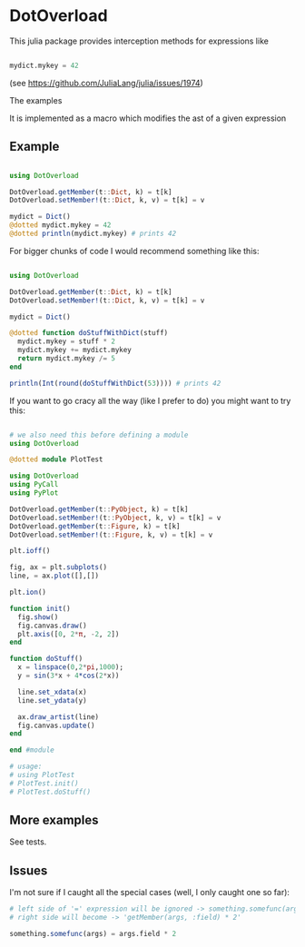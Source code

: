# DotOverload

This julia package provides interception methods for expressions like 
```julia

mydict.mykey = 42

```
(see https://github.com/JuliaLang/julia/issues/1974)

The examples

It is implemented as a macro which modifies the ast of a given expression

## Example

```julia

using DotOverload

DotOverload.getMember(t::Dict, k) = t[k]
DotOverload.setMember!(t::Dict, k, v) = t[k] = v

mydict = Dict()
@dotted mydict.mykey = 42
@dotted println(mydict.mykey) # prints 42

```

For bigger chunks of code I would recommend something like this:

```julia

using DotOverload

DotOverload.getMember(t::Dict, k) = t[k]
DotOverload.setMember!(t::Dict, k, v) = t[k] = v

mydict = Dict()

@dotted function doStuffWithDict(stuff)
  mydict.mykey = stuff * 2
  mydict.mykey += mydict.mykey
  return mydict.mykey /= 5
end

println(Int(round(doStuffWithDict(53)))) # prints 42

```

If you want to go cracy all the way (like I prefer to do) you might want to try this:

```julia

# we also need this before defining a module
using DotOverload

@dotted module PlotTest

using DotOverload
using PyCall
using PyPlot

DotOverload.getMember(t::PyObject, k) = t[k]
DotOverload.setMember!(t::PyObject, k, v) = t[k] = v
DotOverload.getMember(t::Figure, k) = t[k]
DotOverload.setMember!(t::Figure, k, v) = t[k] = v

plt.ioff()

fig, ax = plt.subplots()
line, = ax.plot([],[])

plt.ion()

function init()
  fig.show()
  fig.canvas.draw()
  plt.axis([0, 2*π, -2, 2])
end

function doStuff()
  x = linspace(0,2*pi,1000);
  y = sin(3*x + 4*cos(2*x))

  line.set_xdata(x)
  line.set_ydata(y)

  ax.draw_artist(line)
  fig.canvas.update()
end

end #module

# usage:
# using PlotTest
# PlotTest.init()
# PlotTest.doStuff()


```

## More examples

See tests.

## Issues

I'm not sure if I caught all the special cases (well, I only caught one so far):
```julia
# left side of '=' expression will be ignored -> something.somefunc(args)
# right side will become -> 'getMember(args, :field) * 2'

something.somefunc(args) = args.field * 2
```

